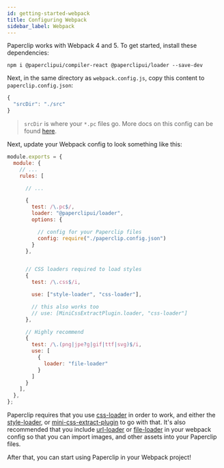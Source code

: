 ```yaml
---
id: getting-started-webpack
title: Configuring Webpack
sidebar_label: Webpack
---
```


<!-- TODO: #891 -->

Paperclip works with Webpack 4 and 5. To get started, install these dependencies:

```
npm i @paperclipui/compiler-react @paperclipui/loader --save-dev
```

Next, in the same directory as `webpack.config.js`, copy this content to `paperclip.config.json`:

```javascript
{
  "srcDir": "./src"
}

```

> `srcDir` is where your `*.pc` files go. More docs on this config can be found [here](configure-paperclip).

Next, update your Webpack config to look something like this:

```javascript
module.exports = {
  module: {
    // ... 
    rules: [

      // ...

      {
        test: /\.pc$/,
        loader: "@paperclipui/loader",
        options: {

          // config for your Paperclip files
          config: require("./paperclip.config.json")
        }
      },


      // CSS loaders required to load styles
      {
        test: /\.css$/i,

        use: ["style-loader", "css-loader"],

        // this also works too
        // use: [MiniCssExtractPlugin.loader, "css-loader"]
      },

      // Highly recommend
      {
        test: /\.(png|jpe?g|gif|ttf|svg)$/i,
        use: [
          {
            loader: "file-loader"
          }
        ]
      }
    ],
  },
};
```

Paperclip requires that you use [css-loader](https://webpack.js.org/loaders/css-loader/) in order to work, and either the [style-loader](https://webpack.js.org/loaders/style-loader/), or [mini-css-extract-plugin](https://webpack.js.org/plugins/mini-css-extract-plugin/) to go with that. It's also recommended that you include [url-loader](https://webpack.js.org/loaders/url-loader/) or [file-loader](https://webpack.js.org/loaders/file-loader/) in your webpack config so that you can import images, and other assets into your Paperclip files.

After that, you can start using Paperclip in your Webpack project! 
